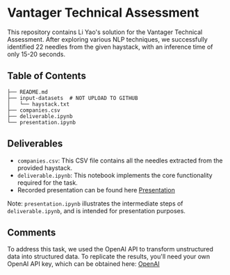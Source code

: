 # Vantager Technical Assessment

This repository contains Li Yao's solution for the Vantager Technical Assessment. After exploring various NLP techniques, we successfully identified 22 needles from the given haystack, with an inference time of only 15-20 seconds. 

## Table of Contents

    ├── README.md
    ├── input-datasets  # NOT UPLOAD TO GITHUB
    │   └── haystack.txt
    ├── companies.csv   
    ├── deliverable.ipynb
    └── presentation.ipynb 

## Deliverables
* `companies.csv`: This CSV file contains all the needles extracted from the provided haystack.
* `deliverable.ipynb`: This notebook implements the core functionality required for the task.
* Recorded presentation can be found here [Presentation](https://console.cloud.google.com/home/dashboard)

Note: `presentation.ipynb` illustrates the intermediate steps of `deliverable.ipynb`, and is intended for presentation purposes.

## Comments
 To address this task, we used the OpenAI API to transform unstructured data into structured data. To replicate the results, you'll need your own OpenAI API key, which can be obtained here: [OpenAI](https://platform.openai.com/settings/profile?tab=api-keys)
